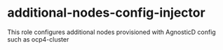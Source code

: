 # additional-nodes-config-injector
This role configures additional nodes provisioned with AgnosticD config such as ocp4-cluster
